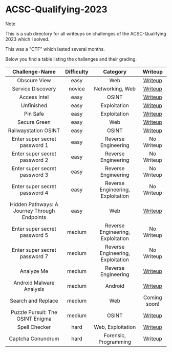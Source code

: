 # ACSC-Qualifying-2023

> [!Note]
> This is a sub directory for all writeups on challenges of the ACSC-Qualifying 2023 which I solved.
>
> This was a "CTF" which lasted several months.
>
> Below you find a table listing the challenges and their grading.
>
> | Challenge-Name | Difficulty | Category | Writeup |
> | :------------: | :--------: | :------: | :-----: |
> | Obscure View | easy | Web | [Writeup](https://github.com/Aryt3/writeups/tree/main/jeopardy_ctfs/2023/acsc_qualifying_2023/Obscure_View) |
> | Service Discovery | novice | Networking, Web | [Writeup](https://github.com/Aryt3/writeups/tree/main/jeopardy_ctfs/2023/acsc_qualifying_2023/Service_Discovery) |
> | Access Intel | easy | OSINT | [Writeup](https://github.com/Aryt3/writeups/tree/main/jeopardy_ctfs/2023/acsc_qualifying_2023/Access_Intel) |
> | Unfinished | easy | Exploitation | [Writeup](https://github.com/Aryt3/writeups/tree/main/jeopardy_ctfs/2023/acsc_qualifying_2023/Unfinished) |
> | Pin Safe | easy | Exploitation | [Writeup](https://github.com/Aryt3/writeups/tree/main/jeopardy_ctfs/2023/acsc_qualifying_2023/Pin_Safe) |
> | Secure Green | easy | Web | [Writeup](https://github.com/Aryt3/writeups/tree/main/jeopardy_ctfs/2023/acsc_qualifying_2023/Secure_Green) |
> | Railwaystation OSINT | easy | OSINT | [Writeup](https://github.com/Aryt3/writeups/tree/main/jeopardy_ctfs/2023/acsc_qualifying_2023/Railway_Station_OSINT) |
> | Enter super secret password 1 | easy | Reverse Engineering | No Writeup |
> | Enter super secret password 2 | easy | Reverse Engineering | No Writeup |
> | Enter super secret password 3 | easy | Reverse Engineering | No Writeup |
> | Enter super secret password 4 | easy | Reverse Engineering, Exploitation | No Writeup |
> | Hidden Pathways: A Journey Through Endpoints | easy | Web | [Writeup](https://github.com/Aryt3/writeups/tree/main/jeopardy_ctfs/2023/acsc_qualifying_2023/Hidden_Pathways) |
> | Enter super secret password 5 | medium | Reverse Engineering, Exploitation | No Writeup |
> | Enter super secret password 7 | medium | Reverse Engineering, Exploitation | No Writeup |
> | Analyze Me | medium | Reverse Engineering | [Writeup](https://github.com/Aryt3/writeups/tree/main/jeopardy_ctfs/2023/acsc_qualifying_2023/Analyze_Me) |
> | Android Malware Analysis | medium | Android | [Writeup](https://github.com/Aryt3/writeups/tree/main/jeopardy_ctfs/2023/acsc_qualifying_2023/Android_Malware_Analysis) |
> | Search and Replace | medium | Web | Coming soon! |
> | Puzzle Pursuit: The OSINT Enigma | medium | OSINT | [Writeup](https://github.com/Aryt3/writeups/tree/main/jeopardy_ctfs/2023/acsc_qualifying_2023/Puzzle_Pursuit) |
> | Spell Checker | hard | Web, Exploitation | [Writeup](https://github.com/Aryt3/writeups/tree/main/jeopardy_ctfs/2023/acsc_qualifying_2023/Spell_Checker) |
> | Captcha Conundrum | hard | Forensic, Programming | [Writeup](https://github.com/Aryt3/writeups/tree/main/jeopardy_ctfs/2023/acsc_qualifying_2023/Captcha_Quandrum) |



